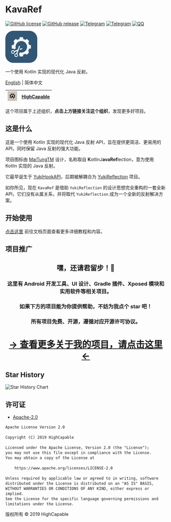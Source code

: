 # KavaRef

[![GitHub license](https://img.shields.io/github/license/HighCapable/KavaRef?color=blue&style=flat-square)](https://github.com/HighCapable/KavaRef/blob/master/LICENSE)
[![GitHub release](https://img.shields.io/github/v/release/HighCapable/KavaRef?display_name=release&logo=github&color=green&style=flat-square)](https://github.com/HighCapable/KavaRef/releases)
[![Telegram](https://img.shields.io/badge/discussion-Telegram-blue.svg?logo=telegram&style=flat-square)](https://t.me/KavaRef)
[![Telegram](https://img.shields.io/badge/discussion%20dev-Telegram-blue.svg?logo=telegram&style=flat-square)](https://t.me/HighCapable_Dev)
[![QQ](https://img.shields.io/badge/discussion-QQ-blue.svg?logo=tencent-qq&logoColor=red&style=flat-square)](https://qm.qq.com/cgi-bin/qm/qr?k=Pnsc5RY6N2mBKFjOLPiYldbAbprAU3V7&jump_from=webapi&authKey=X5EsOVzLXt1dRunge8ryTxDRrh9/IiW1Pua75eDLh9RE3KXE+bwXIYF5cWri/9lf)

<img src="img-src/icon.svg" width = "100" height = "100" alt="LOGO"/>

一个使用 Kotlin 实现的现代化 Java 反射。

[English](README.md) | 简体中文

| <img src="https://github.com/HighCapable/.github/blob/main/img-src/logo.jpg?raw=true" width = "30" height = "30" alt="LOGO"/> | [HighCapable](https://github.com/HighCapable) |
|-------------------------------------------------------------------------------------------------------------------------------|-----------------------------------------------|

这个项目属于上述组织，**点击上方链接关注这个组织**，发现更多好项目。

## 这是什么

这是一个使用 Kotlin 实现的现代化 Java 反射 API，旨在提供更简洁、更易用的 API，同时保留 Java 反射的强大功能。

项目图标由 [MaiTungTM](https://github.com/Lagrio) 设计，名称取自 **K**otlinJ**avaRef**lection，意为使用 Kotlin 实现的 Java 反射。

它最早诞生于 [YukiHookAPI](https://github.com/HighCapable/YukiHookAPI)，后期被解耦合为 [YukiReflection](https://github.com/HighCapable/YukiReflection)
项目。

如你所见，现在 `KavaRef` 是借助 `YukiReflection` 的设计思想完全重构的一套全新 API，它们没有从属关系，并将取代 `YukiReflection` 成为一个全新的反射解决方案。

## 开始使用

[点击这里](https://highcapable.github.io/KavaRef/zh-cn) 前往文档页面查看更多详细教程和内容。

## 项目推广

<!--suppress HtmlDeprecatedAttribute -->
<div align="center">
    <h2>嘿，还请君留步！👋</h2>
    <h3>这里有 Android 开发工具、UI 设计、Gradle 插件、Xposed 模块和实用软件等相关项目。</h3>
    <h3>如果下方的项目能为你提供帮助，不妨为我点个 star 吧！</h3>
    <h3>所有项目免费、开源，遵循对应开源许可协议。</h3>
    <h1><a href="https://github.com/fankes/fankes/blob/main/project-promote/README-zh-CN.md">→ 查看更多关于我的项目，请点击这里 ←</a></h1>
</div>

## Star History

![Star History Chart](https://api.star-history.com/svg?repos=HighCapable/KavaRef&type=Date)

## 许可证

- [Apache-2.0](https://www.apache.org/licenses/LICENSE-2.0)

```
Apache License Version 2.0

Copyright (C) 2019 HighCapable

Licensed under the Apache License, Version 2.0 (the "License");
you may not use this file except in compliance with the License.
You may obtain a copy of the License at

    https://www.apache.org/licenses/LICENSE-2.0

Unless required by applicable law or agreed to in writing, software
distributed under the License is distributed on an "AS IS" BASIS,
WITHOUT WARRANTIES OR CONDITIONS OF ANY KIND, either express or implied.
See the License for the specific language governing permissions and
limitations under the License.
```

版权所有 © 2019 HighCapable